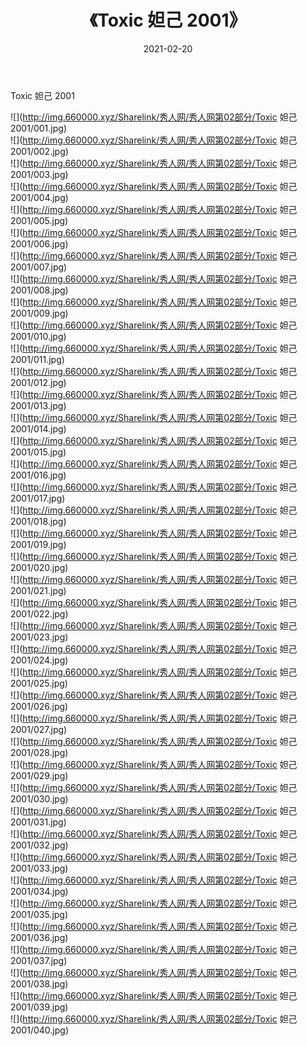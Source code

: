﻿---
layout: post
title:  《Toxic 妲己 2001》
date:   2021-02-20
img: http://img.660000.xyz/Sharelink/秀人网/秀人网第02部分/Toxic 妲己 2001/000.jpg
categories: [美女, 清纯, 唯美]
---

Toxic 妲己 2001

  ![](http://img.660000.xyz/Sharelink/秀人网/秀人网第02部分/Toxic 妲己 2001/001.jpg) <br> ![](http://img.660000.xyz/Sharelink/秀人网/秀人网第02部分/Toxic 妲己 2001/002.jpg) <br> ![](http://img.660000.xyz/Sharelink/秀人网/秀人网第02部分/Toxic 妲己 2001/003.jpg) <br> ![](http://img.660000.xyz/Sharelink/秀人网/秀人网第02部分/Toxic 妲己 2001/004.jpg) <br> ![](http://img.660000.xyz/Sharelink/秀人网/秀人网第02部分/Toxic 妲己 2001/005.jpg) <br> ![](http://img.660000.xyz/Sharelink/秀人网/秀人网第02部分/Toxic 妲己 2001/006.jpg) <br> ![](http://img.660000.xyz/Sharelink/秀人网/秀人网第02部分/Toxic 妲己 2001/007.jpg) <br> ![](http://img.660000.xyz/Sharelink/秀人网/秀人网第02部分/Toxic 妲己 2001/008.jpg) <br> ![](http://img.660000.xyz/Sharelink/秀人网/秀人网第02部分/Toxic 妲己 2001/009.jpg) <br> ![](http://img.660000.xyz/Sharelink/秀人网/秀人网第02部分/Toxic 妲己 2001/010.jpg) <br> ![](http://img.660000.xyz/Sharelink/秀人网/秀人网第02部分/Toxic 妲己 2001/011.jpg) <br> ![](http://img.660000.xyz/Sharelink/秀人网/秀人网第02部分/Toxic 妲己 2001/012.jpg) <br> ![](http://img.660000.xyz/Sharelink/秀人网/秀人网第02部分/Toxic 妲己 2001/013.jpg) <br> ![](http://img.660000.xyz/Sharelink/秀人网/秀人网第02部分/Toxic 妲己 2001/014.jpg) <br> ![](http://img.660000.xyz/Sharelink/秀人网/秀人网第02部分/Toxic 妲己 2001/015.jpg) <br> ![](http://img.660000.xyz/Sharelink/秀人网/秀人网第02部分/Toxic 妲己 2001/016.jpg) <br> ![](http://img.660000.xyz/Sharelink/秀人网/秀人网第02部分/Toxic 妲己 2001/017.jpg) <br> ![](http://img.660000.xyz/Sharelink/秀人网/秀人网第02部分/Toxic 妲己 2001/018.jpg) <br> ![](http://img.660000.xyz/Sharelink/秀人网/秀人网第02部分/Toxic 妲己 2001/019.jpg) <br> ![](http://img.660000.xyz/Sharelink/秀人网/秀人网第02部分/Toxic 妲己 2001/020.jpg) <br> ![](http://img.660000.xyz/Sharelink/秀人网/秀人网第02部分/Toxic 妲己 2001/021.jpg) <br> ![](http://img.660000.xyz/Sharelink/秀人网/秀人网第02部分/Toxic 妲己 2001/022.jpg) <br> ![](http://img.660000.xyz/Sharelink/秀人网/秀人网第02部分/Toxic 妲己 2001/023.jpg) <br> ![](http://img.660000.xyz/Sharelink/秀人网/秀人网第02部分/Toxic 妲己 2001/024.jpg) <br> ![](http://img.660000.xyz/Sharelink/秀人网/秀人网第02部分/Toxic 妲己 2001/025.jpg) <br> ![](http://img.660000.xyz/Sharelink/秀人网/秀人网第02部分/Toxic 妲己 2001/026.jpg) <br> ![](http://img.660000.xyz/Sharelink/秀人网/秀人网第02部分/Toxic 妲己 2001/027.jpg) <br> ![](http://img.660000.xyz/Sharelink/秀人网/秀人网第02部分/Toxic 妲己 2001/028.jpg) <br> ![](http://img.660000.xyz/Sharelink/秀人网/秀人网第02部分/Toxic 妲己 2001/029.jpg) <br> ![](http://img.660000.xyz/Sharelink/秀人网/秀人网第02部分/Toxic 妲己 2001/030.jpg) <br> ![](http://img.660000.xyz/Sharelink/秀人网/秀人网第02部分/Toxic 妲己 2001/031.jpg) <br> ![](http://img.660000.xyz/Sharelink/秀人网/秀人网第02部分/Toxic 妲己 2001/032.jpg) <br> ![](http://img.660000.xyz/Sharelink/秀人网/秀人网第02部分/Toxic 妲己 2001/033.jpg) <br> ![](http://img.660000.xyz/Sharelink/秀人网/秀人网第02部分/Toxic 妲己 2001/034.jpg) <br> ![](http://img.660000.xyz/Sharelink/秀人网/秀人网第02部分/Toxic 妲己 2001/035.jpg) <br> ![](http://img.660000.xyz/Sharelink/秀人网/秀人网第02部分/Toxic 妲己 2001/036.jpg) <br> ![](http://img.660000.xyz/Sharelink/秀人网/秀人网第02部分/Toxic 妲己 2001/037.jpg) <br> ![](http://img.660000.xyz/Sharelink/秀人网/秀人网第02部分/Toxic 妲己 2001/038.jpg) <br> ![](http://img.660000.xyz/Sharelink/秀人网/秀人网第02部分/Toxic 妲己 2001/039.jpg) <br> ![](http://img.660000.xyz/Sharelink/秀人网/秀人网第02部分/Toxic 妲己 2001/040.jpg) <br>
